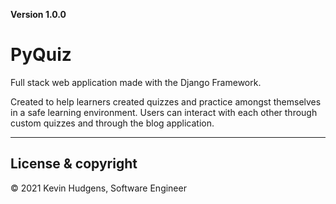 **Version 1.0.0**

# PyQuiz

Full stack web application made with the Django Framework.

Created to help learners created quizzes and practice amongst themselves in a safe learning environment. Users can interact with each other through custom quizzes and through the blog application.

---
## License & copyright

© 2021 Kevin Hudgens, Software Engineer
